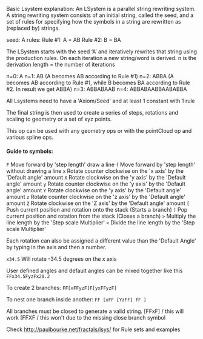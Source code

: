 Basic Lsystem explanation:
An LSystem is a parallel string rewriting system. A string rewriting system consists of an initial string, called the seed, and a set of rules for specifying how the symbols in a string are rewritten as (replaced by) strings.

seed: A
rules:
Rule #1: A = AB
Rule #2: B = BA

The LSystem starts with the seed ‘A’ and iteratively rewrites that string using the production rules. On each iteration a new string/word is derived.
n is the derivation length = the number of iterations

n=0: A
n=1: AB (A becomes AB according to Rule #1)
n=2: ABBA (A becomes AB according to Rule #1, while B becomes BA according to Rule #2. In result we get ABBA)
n=3: ABBABAAB
n=4: ABBABAABBAABABBA

All Lsystems need to have a 'Axiom/Seed' and at least 1 constant with 1 rule

The final string is then used to create a series of steps, rotations and scaling to geometry or a set of xyz points.

This op can be used with any geometry ops or with the pointCloud op and various spline ops.

#### Guide to symbols:

`F` Move forward by 'step length' draw a line
`f` Move forward by 'step length' without drawing a line
`x` Rotate counter clockwise on the 'x axis' by the 'Default angle' amount
`X` Rotate clockwise on the 'y axis' by the 'Default angle' amount
`y` Rotate counter clockwise on the 'y axis' by the 'Default angle' amount
`Y` Rotate clockwise on the 'y axis' by the 'Default angle' amount
`z` Rotate counter clockwise on the 'z axis' by the 'Default angle' amount
`Z` Rotate clockwise on the 'Z axis' by the 'Default angle' amount
`[` Push current position and rotation onto the stack (Starts a branch)
`]` Pop current position and rotation from the stack (Closes a branch)
`>` Multiply the line length by the 'Step scale Multiplier'
`<` Divide the line length by the 'Step scale Multiplier'

Each rotation can also be assigned a different value than the 'Default Angle' by typing in the axis and then a number.

`x34.5` Will rotate -34.5 degrees on the x axis

User defined angles and default angles can be mixed together like this
`FFx34.5FyzFx20.2`

To create 2 branches:
`FF[xFFyzF]F[yxFFyzF]`

To nest one branch inside another:
`FF [xFF [YzFF] fF ]`

All branches must be closed to generate a valid string.
[FFxF] / this will work
[FFXF / this won't due to the missing close branch symbol

Check http://paulbourke.net/fractals/lsys/ for Rule sets and examples
